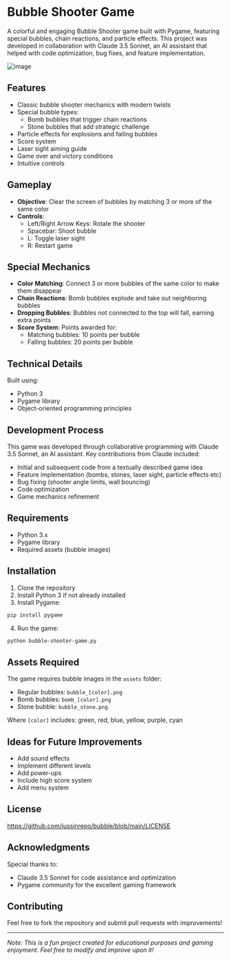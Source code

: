 # Bubble Shooter Game

A colorful and engaging Bubble Shooter game built with Pygame, featuring special bubbles, chain reactions, and particle effects. This project was developed in collaboration with Claude 3.5 Sonnet, an AI assistant that helped with code optimization, bug fixes, and feature implementation.

![image](https://github.com/user-attachments/assets/34749e73-48e1-4e03-a17c-16354bf7899e)

## Features

- Classic bubble shooter mechanics with modern twists
- Special bubble types:
  - Bomb bubbles that trigger chain reactions
  - Stone bubbles that add strategic challenge
- Particle effects for explosions and falling bubbles
- Score system
- Laser sight aiming guide
- Game over and victory conditions
- Intuitive controls

## Gameplay

- **Objective**: Clear the screen of bubbles by matching 3 or more of the same color
- **Controls**:
  - Left/Right Arrow Keys: Rotate the shooter
  - Spacebar: Shoot bubble
  - L: Toggle laser sight
  - R: Restart game

## Special Mechanics

- **Color Matching**: Connect 3 or more bubbles of the same color to make them disappear
- **Chain Reactions**: Bomb bubbles explode and take out neighboring bubbles
- **Dropping Bubbles**: Bubbles not connected to the top will fall, earning extra points
- **Score System**: Points awarded for:
  - Matching bubbles: 10 points per bubble
  - Falling bubbles: 20 points per bubble

## Technical Details

Built using:
- Python 3
- Pygame library
- Object-oriented programming principles

## Development Process

This game was developed through collaborative programming with Claude 3.5 Sonnet, an AI assistant. Key contributions from Claude included:
- Initial and subsequent code from a textually described game idea
- Feature implementation (bombs, stones, laser sight, particle effects etc)
- Bug fixing (shooter angle limits, wall bouncing)
- Code optimization
- Game mechanics refinement

## Requirements

- Python 3.x
- Pygame library
- Required assets (bubble images)

## Installation

1. Clone the repository
2. Install Python 3 if not already installed
3. Install Pygame:
```bash
pip install pygame
```
4. Run the game:
```bash
python bubble-shooter-game.py
```

## Assets Required

The game requires bubble images in the `assets` folder:
- Regular bubbles: `bubble_[color].png`
- Bomb bubbles: `bomb_[color].png`
- Stone bubble: `bubble_stone.png`

Where `[color]` includes: green, red, blue, yellow, purple, cyan

## Ideas for Future Improvements

- Add sound effects
- Implement different levels
- Add power-ups
- Include high score system
- Add menu system

## License

https://github.com/jussinrepo/bubble/blob/main/LICENSE

## Acknowledgments

Special thanks to:
- Claude 3.5 Sonnet for code assistance and optimization
- Pygame community for the excellent gaming framework

## Contributing

Feel free to fork the repository and submit pull requests with improvements!

---
*Note: This is a fun project created for educational purposes and gaming enjoyment. Feel free to modify and improve upon it!*
